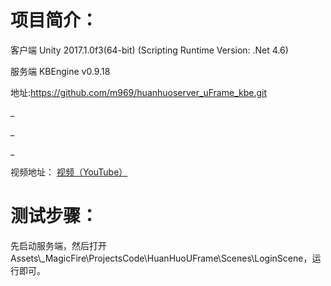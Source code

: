 项目简介：
==
客户端 Unity 2017.1.0f3(64-bit) (Scripting Runtime Version: .Net 4.6)

服务端 KBEngine v0.9.18

地址:https://github.com/m969/huanhuoserver_uFrame_kbe.git
 
_
 
_
 
_

视频地址：
[视频（YouTube）](https://www.youtube.com/watch?v=U92KrtGQ5Mc&list=PLS2_hNFiin5IKlV_yDac1wAH_3L12Mk_N)

测试步骤：
==
先启动服务端，然后打开Assets\\_MagicFire\ProjectsCode\HuanHuoUFrame\Scenes\LoginScene，运行即可。
